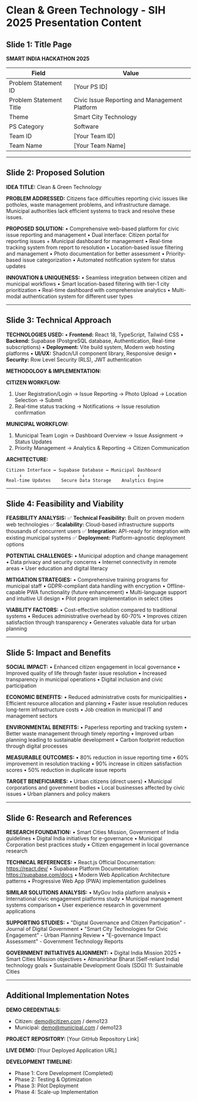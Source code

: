 # Clean & Green Technology - SIH 2025 Presentation Content

## Slide 1: Title Page

**SMART INDIA HACKATHON 2025**

| Field | Value |
|-------|-------|
| Problem Statement ID | [Your PS ID] |
| Problem Statement Title | Civic Issue Reporting and Management Platform |
| Theme | Smart City Technology |
| PS Category | Software |
| Team ID | [Your Team ID] |
| Team Name | [Your Team Name] |

---

## Slide 2: Proposed Solution

**IDEA TITLE:** Clean & Green Technology

**PROBLEM ADDRESSED:**
Citizens face difficulties reporting civic issues like potholes, waste management problems, and infrastructure damage. Municipal authorities lack efficient systems to track and resolve these issues.

**PROPOSED SOLUTION:**
• Comprehensive web-based platform for civic issue reporting and management
• Dual interface: Citizen portal for reporting issues + Municipal dashboard for management
• Real-time tracking system from report to resolution
• Location-based issue filtering and management
• Photo documentation for better assessment
• Priority-based issue categorization
• Automated notification system for status updates

**INNOVATION & UNIQUENESS:**
• Seamless integration between citizen and municipal workflows
• Smart location-based filtering with tier-1 city prioritization
• Real-time dashboard with comprehensive analytics
• Multi-modal authentication system for different user types

---

## Slide 3: Technical Approach

**TECHNOLOGIES USED:**
• **Frontend:** React 18, TypeScript, Tailwind CSS
• **Backend:** Supabase (PostgreSQL database, Authentication, Real-time subscriptions)
• **Deployment:** Vite build system, Modern web hosting platforms
• **UI/UX:** Shadcn/UI component library, Responsive design
• **Security:** Row Level Security (RLS), JWT authentication

**METHODOLOGY & IMPLEMENTATION:**

**CITIZEN WORKFLOW:**
1. User Registration/Login → Issue Reporting → Photo Upload → Location Selection → Submit
2. Real-time status tracking → Notifications → Issue resolution confirmation

**MUNICIPAL WORKFLOW:**
1. Municipal Team Login → Dashboard Overview → Issue Assignment → Status Updates
2. Priority Management → Analytics & Reporting → Citizen Communication

**ARCHITECTURE:**
```
Citizen Interface ↔ Supabase Database ↔ Municipal Dashboard
     ↓                       ↓                    ↓
Real-time Updates    Secure Data Storage    Analytics Engine
```

---

## Slide 4: Feasibility and Viability

**FEASIBILITY ANALYSIS:**
✅ **Technical Feasibility:** Built on proven modern web technologies
✅ **Scalability:** Cloud-based infrastructure supports thousands of concurrent users
✅ **Integration:** API-ready for integration with existing municipal systems
✅ **Deployment:** Platform-agnostic deployment options

**POTENTIAL CHALLENGES:**
• Municipal adoption and change management
• Data privacy and security concerns
• Internet connectivity in remote areas
• User education and digital literacy

**MITIGATION STRATEGIES:**
• Comprehensive training programs for municipal staff
• GDPR-compliant data handling with encryption
• Offline-capable PWA functionality (future enhancement)
• Multi-language support and intuitive UI design
• Pilot program implementation in select cities

**VIABILITY FACTORS:**
• Cost-effective solution compared to traditional systems
• Reduces administrative overhead by 60-70%
• Improves citizen satisfaction through transparency
• Generates valuable data for urban planning

---

## Slide 5: Impact and Benefits

**SOCIAL IMPACT:**
• Enhanced citizen engagement in local governance
• Improved quality of life through faster issue resolution
• Increased transparency in municipal operations
• Digital inclusion and civic participation

**ECONOMIC BENEFITS:**
• Reduced administrative costs for municipalities
• Efficient resource allocation and planning
• Faster issue resolution reduces long-term infrastructure costs
• Job creation in municipal IT and management sectors

**ENVIRONMENTAL BENEFITS:**
• Paperless reporting and tracking system
• Better waste management through timely reporting
• Improved urban planning leading to sustainable development
• Carbon footprint reduction through digital processes

**MEASURABLE OUTCOMES:**
• 80% reduction in issue reporting time
• 60% improvement in resolution tracking
• 90% increase in citizen satisfaction scores
• 50% reduction in duplicate issue reports

**TARGET BENEFICIARIES:**
• Urban citizens (direct users)
• Municipal corporations and government bodies
• Local businesses affected by civic issues
• Urban planners and policy makers

---

## Slide 6: Research and References

**RESEARCH FOUNDATION:**
• Smart Cities Mission, Government of India guidelines
• Digital India initiatives for e-governance
• Municipal Corporation best practices study
• Citizen engagement in local governance research

**TECHNICAL REFERENCES:**
• React.js Official Documentation: https://react.dev/
• Supabase Platform Documentation: https://supabase.com/docs
• Modern Web Application Architecture patterns
• Progressive Web App (PWA) implementation guidelines

**SIMILAR SOLUTIONS ANALYSIS:**
• MyGov India platform analysis
• International civic engagement platforms study
• Municipal management systems comparison
• User experience research in government applications

**SUPPORTING STUDIES:**
• "Digital Governance and Citizen Participation" - Journal of Digital Government
• "Smart City Technologies for Civic Engagement" - Urban Planning Review
• "E-governance Impact Assessment" - Government Technology Reports

**GOVERNMENT INITIATIVES ALIGNMENT:**
• Digital India Mission 2025
• Smart Cities Mission objectives
• Atmanirbhar Bharat (Self-reliant India) technology goals
• Sustainable Development Goals (SDG) 11: Sustainable Cities

---

## Additional Implementation Notes

**DEMO CREDENTIALS:**
- Citizen: demo@citizen.com / demo123
- Municipal: demo@municipal.com / demo123

**PROJECT REPOSITORY:**
[Your GitHub Repository Link]

**LIVE DEMO:**
[Your Deployed Application URL]

**DEVELOPMENT TIMELINE:**
- Phase 1: Core Development (Completed)
- Phase 2: Testing & Optimization
- Phase 3: Pilot Deployment
- Phase 4: Scale-up Implementation